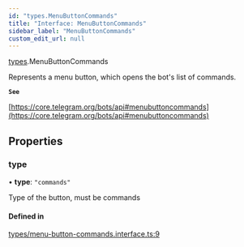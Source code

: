 ```yaml
---
id: "types.MenuButtonCommands"
title: "Interface: MenuButtonCommands"
sidebar_label: "MenuButtonCommands"
custom_edit_url: null
---
```


[types](../modules/types.md).MenuButtonCommands

Represents a menu button, which opens the bot's list of commands.

**`See`**

[https://core.telegram.org/bots/api#menubuttoncommands](https://core.telegram.org/bots/api#menubuttoncommands)

## Properties

### type

• **type**: ``"commands"``

Type of the button, must be commands

#### Defined in

[types/menu-button-commands.interface.ts:9](https://github.com/DeityLamb/telegramjs/blob/32b4cca/packages/common/lib/interfaces/types/menu-button-commands.interface.ts#L9)
